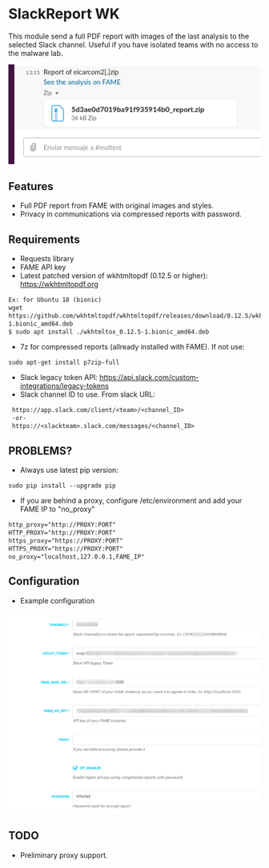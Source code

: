 # SlackReport WK

This module send a full PDF report with images of the last analysis to the selected Slack channel. Useful if you have isolated teams with no access to the malware lab.

![SlackReport](img/slackreport_message.png)

## Features

- Full PDF report from FAME with original images and styles.
- Privacy in communications via compressed reports with password.

## Requirements

- Requests library
- FAME API key
- Latest patched version of wkhtmltopdf (0.12.5 or higher):
https://wkhtmltopdf.org
```
Ex: for Ubuntu 18 (bionic)
wget https://github.com/wkhtmltopdf/wkhtmltopdf/releases/download/0.12.5/wkhtmltox_0.12.5-1.bionic_amd64.deb
$ sudo apt install ./wkhtmltox_0.12.5-1.bionic_amd64.deb
```
- 7z for compressed reports (allready installed with FAME). If not use:
```
sudo apt-get install p7zip-full
```
- Slack legacy token API: https://api.slack.com/custom-integrations/legacy-tokens
- Slack channel ID to use. From slack URL:
```
 https://app.slack.com/client/<team>/<channel_ID>
 -or-
 https://<slackteam>.slack.com/messages/<channel_ID>
```

## PROBLEMS?

- Always use latest pip version:
```
sudo pip install --upgrade pip
```
- If you are behind a proxy, configure /etc/environment and add your FAME IP to "no_proxy"

```
http_proxy="http://PROXY:PORT"
HTTP_PROXY="http://PROXY:PORT"
https_proxy="https://PROXY:PORT"
HTTPS_PROXY="https://PROXY:PORT"
no_proxy="localhost,127.0.0.1,FAME_IP"

```

## Configuration

- Example configuration

![Config](img/slackreport_config.png)

## TODO

- Preliminary proxy support.